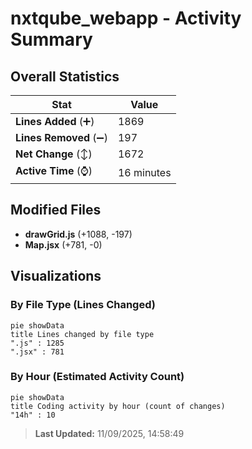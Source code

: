 # nxtqube_webapp - Activity Summary 

## Overall Statistics

| Stat                   | Value                                                             |
| ---------------------- | ----------------------------------------------------------------- |
| **Lines Added** (➕)   | 1869                                          |
| **Lines Removed** (➖) | 197                                        |
| **Net Change** (↕)    | 1672                |
| **Active Time** (⌚)   | 16 minutes |


## Modified Files
- **drawGrid.js** (+1088, -197)
- **Map.jsx** (+781, -0)

## Visualizations

### By File Type (Lines Changed)

```mermaid
pie showData
title Lines changed by file type
".js" : 1285
".jsx" : 781
```

### By Hour (Estimated Activity Count)

```mermaid
pie showData
title Coding activity by hour (count of changes)
"14h" : 10
```


> **Last Updated:** 11/09/2025, 14:58:49